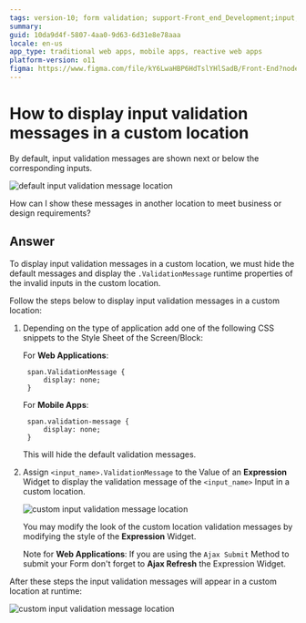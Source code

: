 ```yaml
---
tags: version-10; form validation; support-Front_end_Development;input; form; validation; ui; css;
summary: 
guid: 10da9d4f-5807-4aa0-9d63-6d31e8e78aaa
locale: en-us
app_type: traditional web apps, mobile apps, reactive web apps
platform-version: o11
figma: https://www.figma.com/file/kY6LwaHBP6HdTslYHlSadB/Front-End?node-id=844:99
---
```


# How to display input validation messages in a custom location

By default, input validation messages are shown next or below the corresponding inputs.

![default input validation message location](images/validation-messages-00.png)

How can I show these messages in another location to meet business or design requirements?

## Answer

To display input validation messages in a custom location, we must hide the default messages and display the `.ValidationMessage` runtime properties of the invalid inputs in the custom location.

Follow the steps below to display input validation messages in a custom location:

1. Depending on the type of application add one of the following CSS snippets to the Style Sheet of the Screen/Block: 

    For **Web Applications**:
    
        span.ValidationMessage {
            display: none;
        }

    For **Mobile Apps**: 

        span.validation-message {
            display: none; 
        }

    This will hide the default validation messages.

1. Assign `<input_name>.ValidationMessage` to the Value of an **Expression** Widget to display the validation message of the `<input_name>` Input in a custom location. 

    ![custom input validation message location](images/validation-messages-01.png)

    You may modify the look of the custom location validation messages by modifying the style of the **Expression** Widget.

    Note for **Web Applications**: If you are using the `Ajax Submit` Method to submit your Form don't forget to **Ajax Refresh** the Expression Widget.

After these steps the input validation messages will appear in a custom location at runtime:

![custom input validation message location](images/validation-messages-02.png)